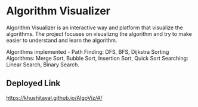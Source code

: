 # Algorithm Visualizer

Algorithm Visualizer is an interactive way and platform that visualize the algorithms.
The project focuses on visualizng the algorithm and try to make easier to understand and learn the algorithm.

Algorithms implemented - 
Path Finding: DFS, BFS, Dijkstra 
Sorting Algorithms: Merge Sort, Bubble Sort, Insertion Sort, Quick Sort 
Searching: Linear Search, Binary Search.

## Deployed Link

https://khushitayal.github.io/AlgoViz/#/

